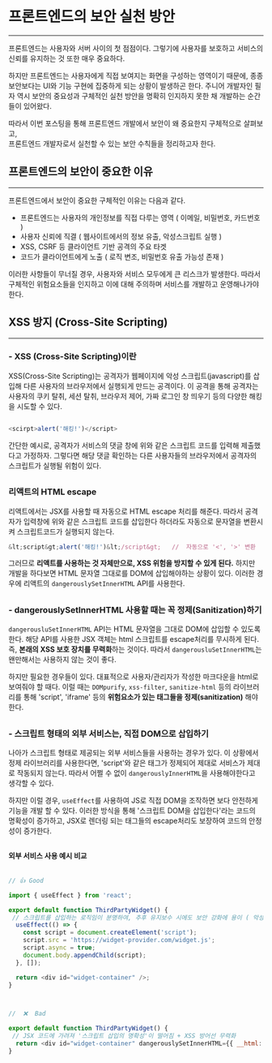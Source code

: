 # 프론트엔드의 보안 실천 방안

---

프론트엔드는 사용자와 서버 사이의 첫 점점이다. 그렇기에 사용자를 보호하고 서비스의 신뢰를 유지하는 것 또한 매우 중요하다.

하지만 프론트엔드는 사용자에게 직접 보여지는 화면을 구성하는 영역이기 때문에, 종종 보안보다는 UI와 기능 구현에 집중하게 되는 상황이 발생하곤 한다. 주니어 개발자인 필자 역시 보안의 중요성과 구체적인 실천 방안을 명확히 인지하지 못한 채 개발하는 순간들이 있어왔다.

따라서 이번 포스팅을 통해 프론트엔드 개발에서 보안이 왜 중요한지 구체적으로 살펴보고,  
프론트엔드 개발자로서 실천할 수 있는 보안 수칙들을 정리하고자 한다.

##

## 프론트엔드의 보안이 중요한 이유

---

프론트엔드에서 보안이 중요한 구체적인 이유는 다음과 같다.

- 프론트엔드는 사용자의 개인정보를 직접 다루는 영역 ( 이메일, 비밀번호, 카드번호 )
- 사용자 신뢰에 직결 ( 웹사이트에서의 정보 유출, 악성스크립트 실행 )
- XSS, CSRF 등 클라이언트 기반 공격의 주요 타겟
- 코드가 클라이언트에게 노출 ( 로직 변조, 비밀번호 유출 가능성 존재 )

이러한 사항들이 무너질 경우, 사용자와 서비스 모두에게 큰 리스크가 발생한다. 따라서 구체적인 위험요소들을 인지하고 이에 대해 주의하며 서비스를 개발하고 운영해나가야 한다.

##

## XSS 방지 (Cross-Site Scripting)

---

### - XSS (Cross-Site Scripting)이란

XSS(Cross-Site Scripting)는 공격자가 웹페이지에 악성 스크립트(javascript)를 삽입해 다른 사용자의 브라우저에서 실행되게 만드는 공격이다. 이 공격을 통해 공격자는 사용자의 쿠키 탈취, 세션 탈취, 브라우저 제어, 가짜 로그인 창 띄우기 등의 다양한 해킹을 시도할 수 있다.

```javascript

<scirpt>alert('해킹!')</script>

```

간단한 예시로, 공격자가 서비스의 댓글 창에 위와 같은 스크립트 코드를 입력해 제출했다고 가정하자. 그렇다면 해당 댓글 확인하는 다른 사용자들의 브라우저에서 공격자의 스크립트가 실행될 위험이 있다.

##

### 리액트의 HTML escape

리액트에서는 JSX를 사용할 때 자동으로 HTML escape 처리를 해준다. 따라서 공격자가 입력창에 위와 같은 스크립트 코드를 삽입한다 하더라도 자동으로 문자열을 변환시켜 스크립트코드가 실행되지 않는다.

```javascript
&lt;script&gt;alert('해킹!')&lt;/script&gt;   //  자동으로 '<', '>' 변환
```

그러므로 **리액트를 사용하는 것 자체만으로, XSS 위험을 방지할 수 있게 된다.** 하지만 개발을 하다보면 HTML 문자열 그대로를 DOM에 삽입해야하는 상황이 있다. 이러한 경우에 리액트의 `dangerouslySetInnerHTML` API를 사용한다.

##

### - dangerouslySetInnerHTML 사용할 때는 꼭 정제(Sanitization)하기

`dangerousluSetInnerHTML` API는 HTML 문자열을 그대로 DOM에 삽입할 수 있도록 한다. 해당 API를 사용한 JSX 객체는 html 스크립트를 escape처리를 무시하게 된다. 즉, **본래의 XSS 보호 장치를 무력화**하는 것이다. 따라서 `dangerousluSetInnerHTML`는 왠만해서는 사용하지 않는 것이 좋다.

하지만 필요한 경우들이 있다. 대표적으로 사용자/관리자가 작성한 마크다운을 html로 보여줘야 할 때다. 이럴 때는 `DOMpurify`, `xss-filter`, `sanitize-html` 등의 라이브러리를 통해 'script', 'iframe' 등의 **위험요소가 있는 태그들을 정제(sanitization)** 해야 한다.

##

### - 스크립트 형태의 외부 서비스는, 직접 DOM으로 삽입하기

나아가 스크립트 형태로 제공되는 외부 서비스들을 사용하는 경우가 있다. 이 상황에서 정제 라이브러리를 사용한다면, 'script'와 같은 태그가 정제되어 제대로 서비스가 제대로 작동되지 않는다. 따라서 어쩔 수 없이 `dangerouslyInnerHTML`을 사용해야한다고 생각할 수 있다.

하지만 이럴 경우, `useEffect`를 사용하여 JS로 직접 DOM을 조작하면 보다 안전하게 기능을 개발 할 수 있다. 이러한 방식을 통해 '스크립트 DOM을 삽입한다'라는 코드의 명확성이 증가하고, JSX로 렌더링 되는 태그들의 escape처리도 보장하여 코드의 안정성이 증가한다.

##

#### 외부 서비스 사용 예시 비교

```javascript

// 👍 Good

import { useEffect } from 'react';

export default function ThirdPartyWidget() {
 // 스크립트를 삽입하는 로직임이 분명하여, 추후 유지보수 시에도 보안 강화에 용이 ( 악성 스크립트일 경우 빠르게 분별 )
  useEffect(() => {
    const script = document.createElement('script');
    script.src = 'https://widget-provider.com/widget.js';
    script.async = true;
    document.body.appendChild(script);
  }, []);

  return <div id="widget-container" />;
}



//  ❌  Bad

export default function ThirdPartyWidget() {
 // JSX 코드에 가려져 '스크립트 삽입의 명확성'이 떨어짐 + XSS 방어선 무력화
  return <div id="widget-container" dangerouslySetInnerHTML={{ __html: '<script src="..."></script>' }} />;
}

```
